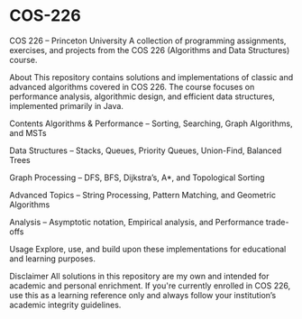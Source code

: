 # COS-226
COS 226 – Princeton University
A collection of programming assignments, exercises, and projects from the COS 226 (Algorithms and Data Structures) course.

About
This repository contains solutions and implementations of classic and advanced algorithms covered in COS 226. The course focuses on performance analysis, algorithmic design, and efficient data structures, implemented primarily in Java.

Contents
Algorithms & Performance – Sorting, Searching, Graph Algorithms, and MSTs

Data Structures – Stacks, Queues, Priority Queues, Union-Find, Balanced Trees

Graph Processing – DFS, BFS, Dijkstra’s, A*, and Topological Sorting

Advanced Topics – String Processing, Pattern Matching, and Geometric Algorithms

Analysis – Asymptotic notation, Empirical analysis, and Performance trade-offs

Usage
Explore, use, and build upon these implementations for educational and learning purposes.

Disclaimer
All solutions in this repository are my own and intended for academic and personal enrichment. If you're currently enrolled in COS 226, use this as a learning reference only and always follow your institution’s academic integrity guidelines.

